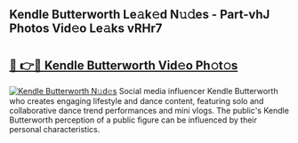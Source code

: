 ## Kendle Butterworth Le𝚊k𝚎d N𝚞𝚍es - Part-vhJ Photos Vid𝚎o Le𝚊ks vRHr7

# <h2><a href="http://fbd04kt.evod.top/?m=Kendle+Butterworth">🔗 👉🔴 Kendle Butterworth Vid𝚎o Ph𝚘t𝚘s</a></h2>

[![Kendle Butterworth N𝚞d𝚎s](https://i.imgur.com/8V9OHl7.gif)](http://fbd04kt.evod.top/?m=Kendle+Butterworth)
Social media influencer Kendle Butterworth who creates engaging lifestyle and dance content, featuring solo and collaborative dance trend performances and mini vlogs. The public's Kendle Butterworth perception of a public figure can be influenced by their personal characteristics. 
